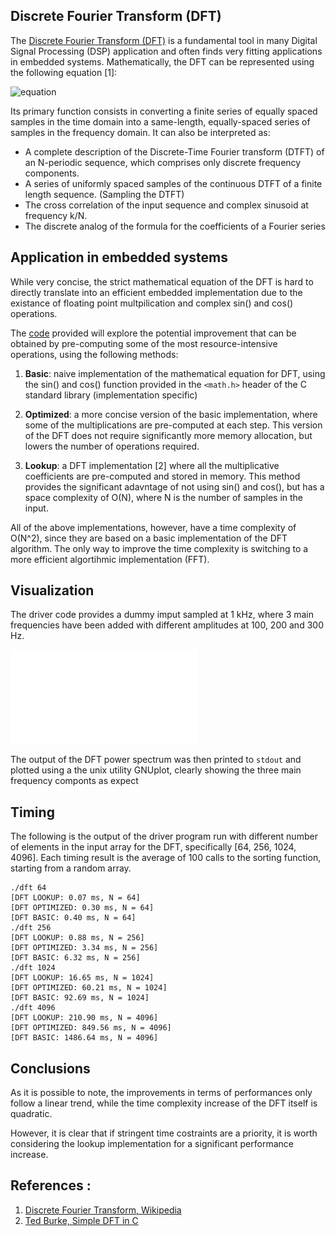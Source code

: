 ## Discrete Fourier Transform (DFT) 

The [Discrete Fourier Transform (DFT)](dft.c) is a fundamental tool in many Digital Signal Processing (DSP) application and often finds very fitting applications in embedded systems. Mathematically, the DFT can be represented using the following equation [1]:

![equation](https://wikimedia.org/api/rest_v1/media/math/render/svg/7fd128c54d01b4f1c65a0ee972a77b07dfc99605)

Its primary function consists in converting a finite series of equally spaced samples in the time domain into a same-length, equally-spaced series of samples in the frequency domain. It can also be interpreted as:

 * A complete description of the Discrete-Time Fourier transform (DTFT) of an N-periodic sequence, which comprises only discrete frequency components.
 * A series of uniformly spaced samples of the continuous DTFT of a finite length sequence. (Sampling the DTFT)
 * The cross correlation of the input sequence and complex sinusoid at frequency k/N.
 * The discrete analog of the formula for the coefficients of a Fourier series

## Application in embedded systems

While very concise, the strict mathematical equation of the DFT is hard to directly translate into an efficient embedded implementation due to the existance of floating point multpilication and complex sin() and cos() operations.

The [code](dft.c) provided will explore the potential improvement that can be obtained by pre-computing some of the most resource-intensive operations, using the following methods:

1. **Basic**: naive implementation of the mathematical equation for DFT, using the sin() and cos() function provided in the `<math.h>` header of the C standard library (implementation specific)

2. **Optimized**: a more concise version of the basic implementation, where some of the multiplications are pre-computed at each step. This version of the DFT does not require significantly more memory allocation, but lowers the number of operations required.

3. **Lookup**: a DFT implementation [2] where all the multiplicative coefficients are pre-computed and stored in memory. This method provides the significant adavntage of not using sin() and cos(), but has a space complexity of O(N), where N is the number of samples in the input.

All of the above implementations, however, have a time complexity of O(N^2), since they are based on a basic implementation of the DFT algorithm. The only way to improve the time complexity is switching to a more efficient algortihmic implementation (FFT).

## Visualization

The driver code provides a dummy imput sampled at 1 kHz, where 3 main frequencies have been added with different amplitudes at 100, 200 and 300 Hz.

![Power Spectrum](../.docs/power.pdf)

The output of the DFT power spectrum was then printed to `stdout` and plotted using a the unix utility GNUplot, clearly showing the three main frequency componts as expect 


## Timing
The following is the output of the driver program run with different number of elements in the input array for the DFT, specifically [64, 256, 1024, 4096]. Each timing result is the average of 100 calls to the sorting function, starting from a random array. 

```
./dft 64
[DFT LOOKUP: 0.07 ms, N = 64]
[DFT OPTIMIZED: 0.30 ms, N = 64]
[DFT BASIC: 0.40 ms, N = 64]
./dft 256
[DFT LOOKUP: 0.88 ms, N = 256]
[DFT OPTIMIZED: 3.34 ms, N = 256]
[DFT BASIC: 6.32 ms, N = 256]
./dft 1024
[DFT LOOKUP: 16.65 ms, N = 1024]
[DFT OPTIMIZED: 60.21 ms, N = 1024]
[DFT BASIC: 92.69 ms, N = 1024]
./dft 4096
[DFT LOOKUP: 210.90 ms, N = 4096]
[DFT OPTIMIZED: 849.56 ms, N = 4096]
[DFT BASIC: 1486.64 ms, N = 4096]

```

## Conclusions

As it is possible to note, the improvements in terms of performances only follow a linear trend, while the time complexity increase of the DFT itself is quadratic. 

However, it is clear that if stringent time costraints are a priority, it is worth considering the lookup implementation for a significant performance increase. 

## References :

1. [Discrete Fourier Transform, Wikipedia](https://en.wikipedia.org/wiki/Discrete_Fourier_transform)
2. [Ted Burke, Simple DFT in C](https://batchloaf.wordpress.com/2013/12/07/simple-dft-in-c/)
